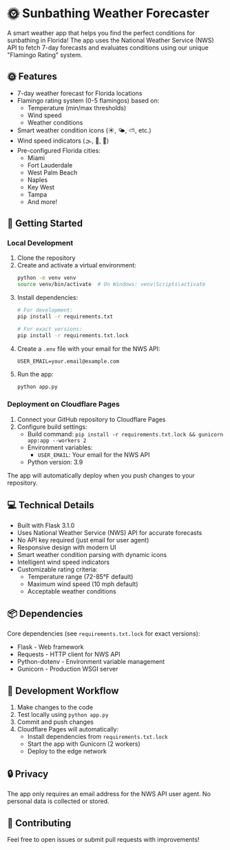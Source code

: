 # 🌞 Sunbathing Weather Forecaster

A smart weather app that helps you find the perfect conditions for sunbathing in Florida! The app uses the National Weather Service (NWS) API to fetch 7-day forecasts and evaluates conditions using our unique "Flamingo Rating" system.

## 🌞 Features

- 7-day weather forecast for Florida locations
- Flamingo rating system (0-5 flamingos) based on:
  - Temperature (min/max thresholds)
  - Wind speed
  - Weather conditions
- Smart weather condition icons (☀️, 🌤, ⛅️, etc.)
- Wind speed indicators (🌫, 🍃, 💨)
- Pre-configured Florida cities:
  - Miami
  - Fort Lauderdale
  - West Palm Beach
  - Naples
  - Key West
  - Tampa
  - And more!

## 🚀 Getting Started

### Local Development

1. Clone the repository
2. Create and activate a virtual environment:
   ```bash
   python -m venv venv
   source venv/bin/activate  # On Windows: venv\Scripts\activate
   ```
3. Install dependencies:
   ```bash
   # For development:
   pip install -r requirements.txt
   
   # For exact versions:
   pip install -r requirements.txt.lock
   ```
4. Create a `.env` file with your email for the NWS API:
   ```
   USER_EMAIL=your.email@example.com
   ```
5. Run the app:
   ```bash
   python app.py
   ```

### Deployment on Cloudflare Pages

1. Connect your GitHub repository to Cloudflare Pages
2. Configure build settings:
   - Build command: `pip install -r requirements.txt.lock && gunicorn app:app --workers 2`
   - Environment variables:
     - `USER_EMAIL`: Your email for the NWS API
   - Python version: 3.9

The app will automatically deploy when you push changes to your repository.

## 💻 Technical Details

- Built with Flask 3.1.0
- Uses National Weather Service (NWS) API for accurate forecasts
- No API key required (just email for user agent)
- Responsive design with modern UI
- Smart weather condition parsing with dynamic icons
- Intelligent wind speed indicators
- Customizable rating criteria:
  - Temperature range (72-85°F default)
  - Maximum wind speed (10 mph default)
  - Acceptable weather conditions

## 📦 Dependencies

Core dependencies (see `requirements.txt.lock` for exact versions):
- Flask - Web framework
- Requests - HTTP client for NWS API
- Python-dotenv - Environment variable management
- Gunicorn - Production WSGI server

## 🔄 Development Workflow

1. Make changes to the code
2. Test locally using `python app.py`
3. Commit and push changes
4. Cloudflare Pages will automatically:
   - Install dependencies from `requirements.txt.lock`
   - Start the app with Gunicorn (2 workers)
   - Deploy to the edge network

## 🔒 Privacy

The app only requires an email address for the NWS API user agent. No personal data is collected or stored.

## 🤝 Contributing

Feel free to open issues or submit pull requests with improvements!

